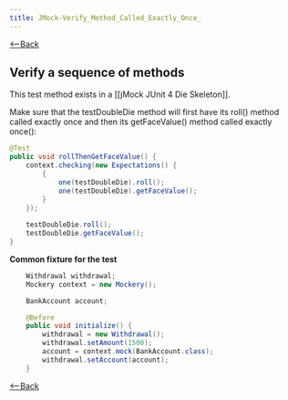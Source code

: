 ```yaml
---
title: JMock-Verify_Method_Called_Exactly_Once_
---
```

[<--Back]({{_site.pagesurl}}/TDD_Example_Catalog)

## Verify a sequence of methods
This test method exists in a [[jMock JUnit 4 Die Skeleton]].

Make sure that the testDoubleDie method will first have its roll() method called exactly once and then its getFaceValue() method called exactly once():

```java
@Test
public void rollThenGetFaceValue() {
    context.checking(new Expectations() {
        {
            one(testDoubleDie).roll();
            one(testDoubleDie).getFaceValue();
        }
    });
    
    testDoubleDie.roll();
    testDoubleDie.getFaceValue();
}
```

**Common fixture for the test**
```java
    Withdrawal withdrawal;
    Mockery context = new Mockery();

    BankAccount account;

    @Before
    public void initialize() {
        withdrawal = new Withdrawal();
        withdrawal.setAmount(1500);
        account = context.mock(BankAccount.class);
        withdrawal.setAccount(account);
    }
```

[<--Back]({{_site.pagesurl}}/TDD_Example_Catalog)

